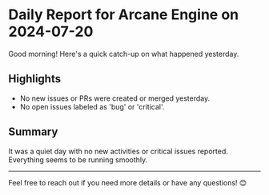 # Daily Report for Arcane Engine on 2024-07-20

Good morning! Here's a quick catch-up on what happened yesterday.

## Highlights
- No new issues or PRs were created or merged yesterday.
- No open issues labeled as 'bug' or 'critical'.

## Summary
It was a quiet day with no new activities or critical issues reported. Everything seems to be running smoothly.

---

Feel free to reach out if you need more details or have any questions! 😊